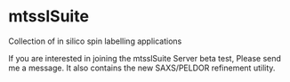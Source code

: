 # mtsslSuite
Collection of in silico spin labelling applications

If you are interested in joining the mtsslSuite Server beta test, Please send me a message.
It also contains the new SAXS/PELDOR refinement utility. 


